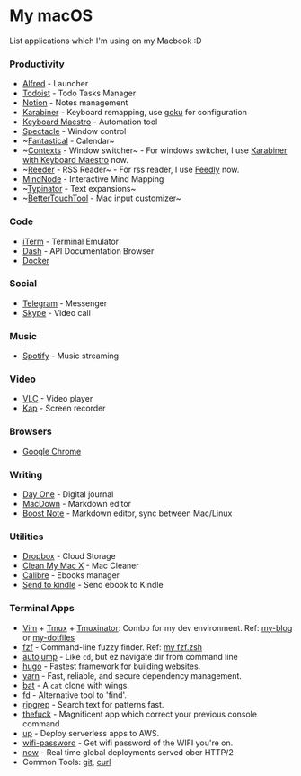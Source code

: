 # My macOS

List applications which I'm using on my Macbook :D

### Productivity
* [Alfred](https://www.alfredapp.com/) - Launcher
* [Todoist](https://todoist.com/) - Todo Tasks Manager
* [Notion](https://www.notion.so/) - Notes management
* [Karabiner](https://pqrs.org/osx/karabiner/) - Keyboard remapping, use [goku](https://github.com/yqrashawn/GokuRakuJoudo) for configuration
* [Keyboard Maestro](https://www.keyboardmaestro.com/main/) - Automation tool
* [Spectacle](https://www.spectacleapp.com/) - Window control
* ~[Fantastical](https://flexibits.com/fantastical) - Calendar~
* ~[Contexts](https://contexts.co/) - Window switcher~ - For windows switcher, I
    use [Karabiner with Keyboard Maestro](https://github.com/ttuan/dotfiles/blob/master/karabiner/karabiner.edn#L77-L89) now.
* ~[Reeder](http://reederapp.com/mac/) - RSS Reader~ - For rss reader, I use [Feedly](https://feedly.com/) now.
* [MindNode](https://mindnode.com/) - Interactive Mind Mapping
* ~[Typinator](http://www.ergonis.com/products/typinator/) - Text expansions~
* ~[BetterTouchTool](https://www.boastr.net/) - Mac input customizer~

### Code
* [iTerm](https://www.iterm2.com/) - Terminal Emulator
* [Dash](https://kapeli.com/dash) - API Documentation Browser
* [Docker](https://docs.docker.com/docker-for-mac/install/)

### Social
* [Telegram](https://desktop.telegram.org/) - Messenger
* [Skype](https://www.skype.com/en/) - Video call

### Music
* [Spotify](https://www.spotify.com/us/) - Music streaming

### Video
* [VLC](https://www.spotify.com/us/) - Video player
* [Kap](https://github.com/wulkano/kap) - Screen recorder

### Browsers
* [Google Chrome](https://www.google.com/intl/vi_vn/chrome/)

### Writing
* [Day One](http://dayoneapp.com/) - Digital journal
* [MacDown](https://macdown.uranusjr.com/) - Markdown editor
* [Boost Note](https://macdown.uranusjr.com/) - Markdown editor, sync between Mac/Linux

### Utilities
* [Dropbox](https://www.dropbox.com/) - Cloud Storage
* [Clean My Mac X](https://cleanmymac.macpaw.com/20) - Mac Cleaner
* [Calibre](https://calibre-ebook.com) - Ebooks manager
* [Send to kindle](https://www.amazon.com/gp/sendtokindle/pc) - Send ebook to Kindle


### Terminal Apps
* [Vim](https://www.vim.org/) + [Tmux](https://github.com/tmux/tmux) + [Tmuxinator](https://github.com/tmuxinator/tmuxinator): Combo for my dev environment. Ref: [my-blog](https://ttuan.github.io/tags/#Vim) or [my-dotfiles](https://github.com/ttuan/dotfiles)
* [fzf](https://github.com/junegunn/fzf) - Command-line fuzzy finder. Ref: [my fzf.zsh](https://github.com/ttuan/dotfiles/blob/master/zsh/fzf.zsh)
* [autojump](https://github.com/wting/autojump) - Like `cd`, but ez navigate dir from command line
* [hugo](https://github.com/gohugoio/hugo) - Fastest framework for building websites.
* [yarn](https://github.com/yarnpkg/yarn) - Fast, reliable, and secure dependency management.
* [bat](https://github.com/sharkdp/bat) - A `cat` clone with wings.
* [fd](https://github.com/sharkdp/fd) - Alternative tool to 'find'.
* [ripgrep](https://github.com/BurntSushi/ripgrep) - Search text for patterns fast.
* [thefuck](https://github.com/nvbn/thefuck) - Magnificent app which correct your previous console command
* [up](https://github.com/apex/up) - Deploy serverless apps to AWS.
* [wifi-password](https://github.com/rauchg/wifi-password) - Get wifi password of the WIFI you're on.
* [now](https://github.com/zeit/now-cli) - Real time global deployments served ober HTTP/2
* Common Tools: [git](https://github.com/git/git), [curl](https://curl.haxx.se/docs/manpage.html)
